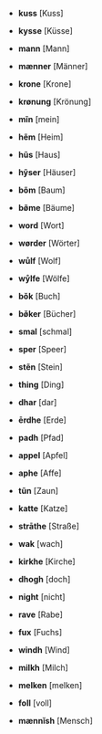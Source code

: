 * **kuss** [Kuss]
* **kysse** [Küsse]

* **mann** [Mann]
* **mænner** [Männer]

* **krone** [Krone]
* **krønung** [Krönung]

* **mĩn** [mein]
* **hẽm** [Heim]
* **hũs** [Haus]
* **hỹser** [Häuser]
* **bõm** [Baum]
* **bø̃me** [Bäume]


* **word** [Wort]
* **wørder** [Wörter]

* **wůlf** [Wolf]
* **wẙlfe** [Wölfe]

* **bǒk** [Buch]
* **bø̌ker** [Bücher]

* **smal** [schmal]
* **sper** [Speer]
* **stẽn** [Stein]

* **thing** [Ding]
* **dhar** [dar]
* **ērdhe** [Erde]

* **padh** [Pfad]
* **appel** [Apfel]
* **aphe** [Affe]

* **tũn** [Zaun]
* **katte** [Katze]
* **strāthe** [Straße]

* **wak** [wach]
* **kirkhe** [Kirche]
* **dhogh** [doch]
* **night** [nicht]

* **rave** [Rabe]
* **fux** [Fuchs]

* **windh** [Wind]
* **milkh** [Milch]
* **melken** [melken]
* **foll** [voll]

* **mænnĭsh** [Mensch]
